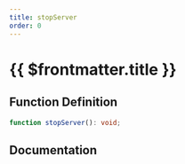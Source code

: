 ```yaml
---
title: stopServer
order: 0
---
```


# {{ $frontmatter.title }}

## Function Definition

```ts
function stopServer(): void;
```

## Documentation

<!--@include: ./parts/stopServer.md-->
